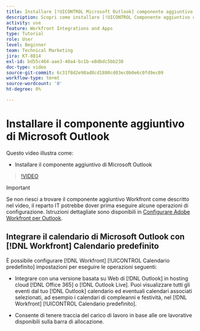 ```yaml
---
title: Installare [!UICONTROL Microsoft Outlook] componente aggiuntivo
description: Scopri come installare [!UICONTROL Componente aggiuntivo di Microsoft Outlook]
activity: use
feature: Workfront Integrations and Apps
type: Tutorial
role: User
level: Beginner
team: Technical Marketing
jira: KT-8814
exl-id: bd55c464-aae3-40a4-bc1b-e0dbdc5bb238
doc-type: video
source-git-commit: 6c31f8d2e98ad8cd1880cd03ec0b0e6c0fd9ec09
workflow-type: tm+mt
source-wordcount: '0'
ht-degree: 0%

---
```


# Installare il componente aggiuntivo di Microsoft Outlook

Questo video illustra come:

* Installare il componente aggiuntivo di Microsoft Outlook

>[!VIDEO](https://video.tv.adobe.com/v/335115/?quality=12&learn=on)

>[!IMPORTANT]
>
>Se non riesci a trovare il componente aggiuntivo Workfront come descritto nel video, il reparto IT potrebbe dover prima eseguire alcune operazioni di configurazione. Istruzioni dettagliate sono disponibili in [Configurare Adobe Workfront per Outlook](https://experienceleague.adobe.com/docs/workfront/using/adobe-workfront-integrations/workfront-for-outlook/set-up-workfront-for-outlook.html).

## Integrare il calendario di Microsoft Outlook con [!DNL Workfront] Calendario predefinito

È possibile configurare [!DNL Workfront] [!UICONTROL Calendario predefinito] impostazioni per eseguire le operazioni seguenti:

* Integrare con una versione basata su Web di [!DNL Outlook] in hosting cloud [!DNL Office 365] o [!DNL Outlook Live]. Puoi visualizzare tutti gli eventi dal tuo [!DNL Outlook] calendario ed eventuali calendari associati selezionati, ad esempio i calendari di compleanni e festività, nel [!DNL Workfront] [!UICONTROL Calendario predefinito].

* Consente di tenere traccia del carico di lavoro in base alle ore lavorative disponibili sulla barra di allocazione.
